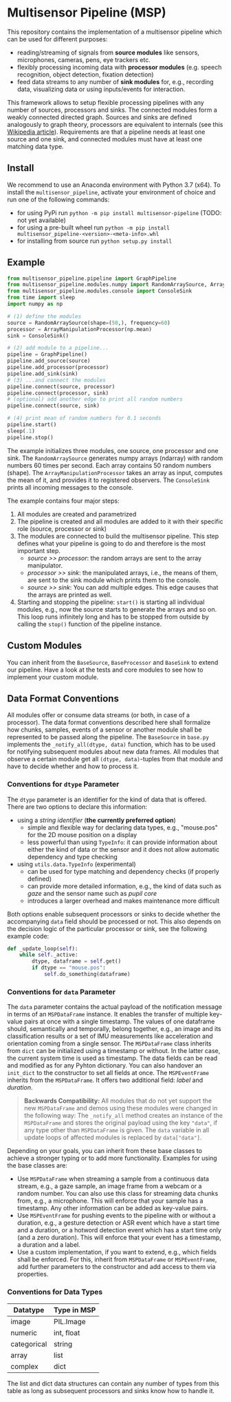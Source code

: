 # Multisensor Pipeline (MSP)
This repository contains the implementation of a multisensor pipeline which can be used for different purposes:

- reading/streaming of signals from **source modules** like sensors, microphones, cameras, pens, eye trackers etc.
- flexibly processing incoming data with **processor modules** (e.g. speech recognition, object detection, fixation detection)
- feed data streams to any number of **sink modules** for, e.g., recording data, visualizing data or using inputs/events for interaction.

This framework allows to setup flexible processing pipelines with any number of sources, processors and sinks. The connected modules form a weakly connected directed graph. Sources and sinks are defined analogously to graph theory, processors are equivalent to internals (see this [Wikipedia article](https://en.wikipedia.org/wiki/Directed_graph#Indegree_and_outdegree)). Requirements are that a pipeline needs at least one source and one sink, and connected modules must have at least one matching data type.

## Install
We recommend to use an Anaconda environment with Python 3.7 (x64). To install the `multisensor_pipeline`, activate your environment of choice and run one of the following commands:

* for using PyPi run `python -m pip install multisensor-pipeline` (TODO: not yet available)
* for using a pre-built wheel run `python -m pip install multisensor_pipeline-<version>-<meta-info>.whl`
* for installing from source run `python setup.py install`

## Example

```python
from multisensor_pipeline.pipeline import GraphPipeline
from multisensor_pipeline.modules.numpy import RandomArraySource, ArrayManipulationProcessor
from multisensor_pipeline.modules.console import ConsoleSink
from time import sleep
import numpy as np

# (1) define the modules
source = RandomArraySource(shape=(50,), frequency=60)
processor = ArrayManipulationProcessor(np.mean)
sink = ConsoleSink()

# (2) add module to a pipeline...
pipeline = GraphPipeline()
pipeline.add_source(source)
pipeline.add_processor(processor)
pipeline.add_sink(sink)
# (3) ...and connect the modules
pipeline.connect(source, processor)
pipeline.connect(processor, sink)
# (optional) add another edge to print all random numbers
pipeline.connect(source, sink)

# (4) print mean of random numbers for 0.1 seconds
pipeline.start()
sleep(.1)
pipeline.stop()

```

The example initializes three modules, one source, one processor and one sink. The `RandomArraySource` generates numpy arrays (ndarray) with random numbers 60 times per second. Each array contains 50 random numbers (shape). The `ArrayManipulationProcessor` takes an array as input, computes the mean of it, and provides it to registered observers. The `ConsoleSink` prints all incoming messages to the console. 

The example contains four major steps:
 
1.  All modules are created and parametrized
2.  The pipeline is created and all modules are added to it with their specific role (source, processor or sink)
3.  The modules are connected to build the multisensor pipeline. This step defines what your pipeline is going to do and therefore is the most important step.
    - *source >> processor*: the random arrays are sent to the array manipulator.
    - *processor >> sink*: the manipulated arrays, i.e., the means of them, are sent to the sink module which prints them to the console.
    - *source >> sink*: You can add multiple edges. This edge causes that the arrays are printed as well.
4. Starting and stopping the pipeline: `start()` is starting all individual modules, e.g., now the source starts to generate the arrays and so on. This loop runs infinitely long and has to be stopped from outside by calling the `stop()` function of the pipeline instance.

## Custom Modules
You can inherit from the `BaseSource`, `BaseProcessor` and `BaseSink` to extend our pipeline. Have a look at the tests and core modules to see how to implement your custom module.

## Data Format Conventions

All modules offer or consume data streams (or both, in case of a processor). The data format conventions described here shall formalize how chunks, samples, events of a sensor or another module shall be represented to be passed along the pipeline. The `BaseSource` in `base.py` implements the `_notify_all(dtype, data)` function, which has to be used for notifying subsequent modules about new data frames. All modules that observe a certain module get all `(dtype, data)`-tuples from that module and have to decide whether and how to process it.

### Conventions for `dtype` Parameter
The `dtype` parameter is an identifier for the kind of data that is offered. There are two options to declare this information:

* using a *string identifier* (**the currently preferred option**)
  * simple and flexible way for declaring data types, e.g., "mouse.pos" for the 2D mouse position on a display 
  * less powerful than using `TypeInfo`: it can provide information about either the kind of data or the sensor and it does not allow automatic dependency and type checking
* using `utils.data.TypeInfo` (experimental)
  * can be used for type matching and dependency checks (if properly defined)
  * can provide more detailed information, e.g., the kind of data such as *gaze* and the sensor name such as *pupil core*
  * introduces a larger overhead and makes maintenance more difficult
    
Both options enable subsequent processors or sinks to decide whether the accompanying `data` field should be processed or not. This also depends on the decision logic of the particular processor or sink, see the following example code:

```python
def _update_loop(self):
    while self._active:
        dtype, dataframe = self.get()
        if dtype == "mouse.pos":
            self.do_something(dataframe)
``` 

### Conventions for `data` Parameter
The `data` parameter contains the actual payload of the notification message in terms of an `MSPDataFrame` instance. It enables the transfer of multiple key-value pairs at once with a single timestamp. The values of one dataframe should, semantically and temporally, belong together, e.g., an image and its classification results or a set of IMU measurements like acceleration and orientation coming from a single sensor.
The `MSPDataFrame` class inherits from `dict` can be initialized using a timestamp or without. In the latter case, the current system time is used as timestamp. The data fields can be read and modified as for any Pyhton dictionary. You can also handover an `init_dict` to the constructor to set all fields at once. 
The `MSPEventFrame` inherits from the `MSPDataFrame`. It offers two additional field: *label* and *duration*.

> **Backwards Compatibility:** All modules that do not yet support the new `MSPDataFrame` and demos using these modules were changed in the following way: The `_notify_all` method creates an instance of the `MSPDataFrame` and stores the original payload using the key `"data"`, if any type other than `MSPDataFrame` is given. The `data` variable in all update loops of affected modules is replaced by `data["data"]`. 


Depending on your goals, you can inherit from these base classes to achieve a stronger typing or to add more functionality. Examples for using the base classes are:

* Use `MSPDataFrame` when streaming a sample from a continuous data stream, e.g., a gaze sample, an image frame from a webcam or a random number. You can also use this class for streaming data chunks from, e.g., a microphone. This will enforce that your sample has a timestamp. Any other information can be added as key-value pairs. 
* Use `MSPEventFrame` for pushing events to the pipeline with or without a duration, e.g., a gesture detection or ASR event which have a start time and a duration, or a hotword detection event which has a start time only (and a zero duration). This will enforce that your event has a timestamp, a duration and a label.
* Use a custom implementation, if you want to extend, e.g., which fields shall be enforced. For this, inherit from `MSPDataFrame` or `MSPEventFrame`, add further parameters to the constructor and add access to them via properties. 

### Conventions for Data Types

| Datatype      | Type in MSP           |
|---------------|-----------------------|
| image         | PIL.Image             |
| numeric       | int, float            |
| categorical   | string                |
| array         | list                  |
| complex       | dict                  |

The list and dict data structures can contain any number of types from this table as long as subsequent processors and sinks know how to handle it.

